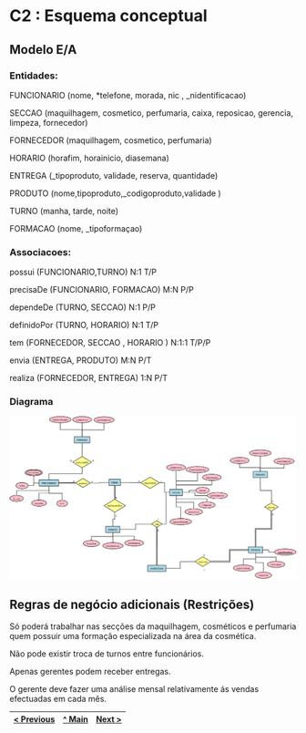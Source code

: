 # C2 : Esquema conceptual

## Modelo E/A

### Entidades: 

FUNCIONARIO (nome, *telefone, morada, nic , _nidentificacao)

SECCAO (maquilhagem, cosmetico, perfumaria, caixa, reposicao, gerencia, limpeza, fornecedor) 

FORNECEDOR (maquilhagem, cosmetico, perfumaria)

HORARIO (horafim, horainicio, diasemana)

ENTREGA (_tipoproduto, validade, reserva, quantidade)

PRODUTO (nome,tipoproduto,_codigoproduto,validade )

TURNO (manha, tarde, noite)

FORMACAO (nome, _tipoformaçao)


### Associacoes:

possui (FUNCIONARIO,TURNO) N:1 T/P

precisaDe (FUNCIONARIO, FORMACAO) M:N P/P

dependeDe (TURNO, SECCAO) N:1 P/P

definidoPor (TURNO, HORARIO) N:1 T/P

tem (FORNECEDOR, SECCAO , HORARIO ) N:1:1 T/P/P

envia (ENTREGA, PRODUTO) M:N P/T

realiza (FORNECEDOR, ENTREGA) 1:N P/T

### Diagrama 

![An alternative description](imagens/diagrama1.jpeg)

## Regras de negócio adicionais (Restrições)

Só poderá trabalhar nas secções da maquilhagem, cosméticos e perfumaria quem possuir uma formação especializada na área da cosmética. 

Não pode existir troca de turnos entre funcionários. 

Apenas gerentes podem receber entregas. 

O gerente deve fazer uma análise mensal relativamente ás vendas efectuadas em cada mês. 

[< Previous](rebd01.md) | [^ Main](https://github.com/tcm21-SIBD01/reportSIBD01) | [Next >](rebd03.md)
:--- | :---: | ---: 
